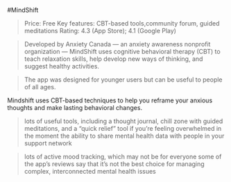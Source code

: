 #MindShift

>   Price: Free
    Key features: CBT-based tools,community forum, guided meditations
    Rating: 4.3 (App Store); 4.1 (Google Play)

>Developed by Anxiety Canada — an anxiety awareness nonprofit organization — MindShift uses cognitive behavioral therapy (CBT) to teach relaxation skills, help develop new ways of thinking, and suggest healthy activities.

>The app was designed for younger users but can be useful to people of all ages.

Mindshift uses CBT-based techniques to help you reframe your anxious thoughts and make lasting behavioral changes.

>    lots of useful tools, including a thought journal, chill zone with guided meditations, and a “quick relief” tool if you’re feeling overwhelmed in the moment
    the ability to share mental health data with people in your support network 


>    lots of active mood tracking, which may not be for everyone
    some of the app’s reviews say that it’s not the best choice for managing complex, interconnected mental health issues 

